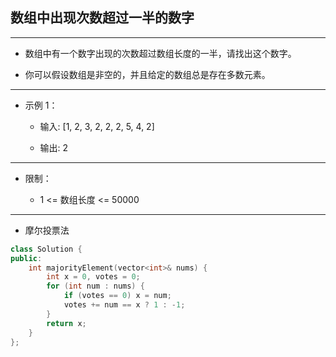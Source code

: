 ## 数组中出现次数超过一半的数字

--------------------

- 数组中有一个数字出现的次数超过数组长度的一半，请找出这个数字。

- 你可以假设数组是非空的，并且给定的数组总是存在多数元素。

--------------------

- 示例 1：

    - 输入: [1, 2, 3, 2, 2, 2, 5, 4, 2]

    - 输出: 2

--------------------

- 限制：

    - 1 <= 数组长度 <= 50000

--------------------

- 摩尔投票法

```cpp
class Solution {
public:
    int majorityElement(vector<int>& nums) {
        int x = 0, votes = 0;
        for (int num : nums) {
            if (votes == 0) x = num;
            votes += num == x ? 1 : -1;
        }
        return x;
    }
};
```